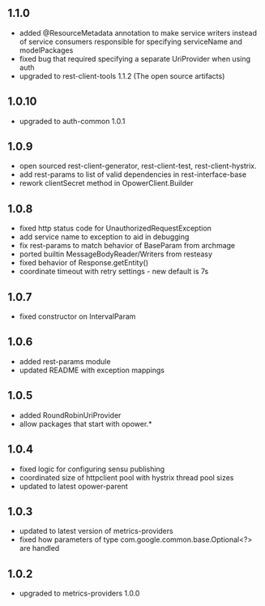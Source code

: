 1.1.0
-----
- added @ResourceMetadata annotation to make service writers instead of service consumers responsible for specifying serviceName and modelPackages
- fixed bug that required specifying a separate UriProvider when using auth
- upgraded to rest-client-tools 1.1.2 (The open source artifacts)

1.0.10
------
- upgraded to auth-common 1.0.1

1.0.9
-----
- open sourced rest-client-generator, rest-client-test, rest-client-hystrix.
- add rest-params to list of valid dependencies in rest-interface-base
- rework clientSecret method in OpowerClient.Builder

1.0.8
-----
- fixed http status code for UnauthorizedRequestException
- add service name to exception to aid in debugging
- fix rest-params to match behavior of BaseParam from archmage
- ported builtin MessageBodyReader/Writers from resteasy
- fixed behavior of Response.getEntity()
- coordinate timeout with retry settings - new default is 7s

1.0.7
-----
- fixed constructor on IntervalParam

1.0.6
-----
- added rest-params module
- updated README with exception mappings

1.0.5
-----
- added RoundRobinUriProvider
- allow packages that start with opower.*

1.0.4
-----
- fixed logic for configuring sensu publishing
- coordinated size of httpclient pool with hystrix thread pool sizes
- updated to latest opower-parent

1.0.3
-----
- updated to latest version of metrics-providers
- fixed how parameters of type com.google.common.base.Optional<?> are handled

1.0.2
-----
- upgraded to metrics-providers 1.0.0
